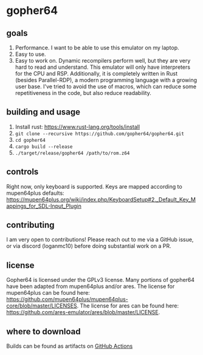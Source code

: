 # gopher64

## goals

1. Performance. I want to be able to use this emulator on my laptop.
2. Easy to use.
3. Easy to work on. Dynamic recompilers perform well, but they are very hard to read and understand. This emulator will only have interpreters for the CPU and RSP. Additionally, it is completely written in Rust (besides Parallel-RDP), a modern programming language with a growing user base. I've tried to avoid the use of macros, which can reduce some repetitiveness in the code, but also reduce readability.

## building and usage

1. Install rust: https://www.rust-lang.org/tools/install
2. `git clone --recursive https://github.com/gopher64/gopher64.git`
3. `cd gopher64`
4. `cargo build --release`
5. `./target/release/gopher64 /path/to/rom.z64`

## controls

Right now, only keyboard is supported. Keys are mapped according to mupen64plus defaults: https://mupen64plus.org/wiki/index.php/KeyboardSetup#2._Default_Key_Mappings_for_SDL-Input_Plugin

## contributing

I am very open to contributions! Please reach out to me via a GitHub issue, or via discord (loganmc10) before doing substantial work on a PR.

## license

Gopher64 is licensed under the GPLv3 license. Many portions of gopher64 have been adapted from mupen64plus and/or ares. The license for mupen64plus can be found here: https://github.com/mupen64plus/mupen64plus-core/blob/master/LICENSES. The license for ares can be found here: https://github.com/ares-emulator/ares/blob/master/LICENSE.

## where to download

Builds can be found as artifacts on [GitHub Actions](https://github.com/gopher64/gopher64/actions?query=branch%3Amain)
